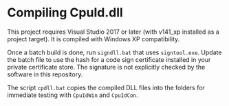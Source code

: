 # Compiling CpuId.dll

This project requires Visual Studio 2017 or later (with v141_xp installed as a
project target). It is compiled with Windows XP compatibility.

Once a batch build is done, run `signdll.bat` that uses `signtool.exe`. Update
the batch file to use the hash for a code sign certificate installed in your
private certificate store. The signature is not explicitly checked by the
software in this repository.

The script `cpdll.bat` copies the compiled DLL files into the folders for
immediate testing with `CpuIdWin` and `CpuIdCon`.
